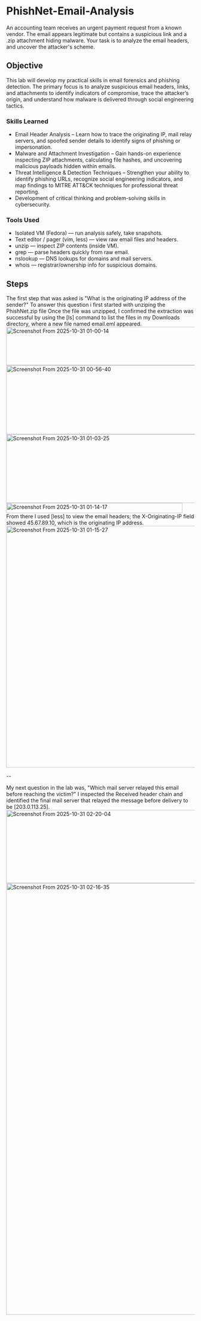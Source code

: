 # PhishNet-Email-Analysis
An accounting team receives an urgent payment request from a known vendor. The email appears legitimate but contains a suspicious link and a .zip attachment hiding malware. Your task is to analyze the email headers, and uncover the attacker's scheme.

## Objective
This lab will develop my practical skills in email forensics and phishing detection. The primary focus is to analyze suspicious email headers, links, and attachments to identify indicators of compromise, trace the attacker’s origin, and understand how malware is delivered through social engineering tactics.

### Skills Learned
- Email Header Analysis – Learn how to trace the originating IP, mail relay servers, and spoofed sender details to identify signs of phishing or impersonation.
- Malware and Attachment Investigation – Gain hands-on experience inspecting ZIP attachments, calculating file hashes, and uncovering malicious payloads hidden within emails.
- Threat Intelligence & Detection Techniques – Strengthen your ability to identify phishing URLs, recognize social engineering indicators, and map findings to MITRE ATT&CK techniques for professional threat reporting.
- Development of critical thinking and problem-solving skills in cybersecurity.

### Tools Used
- Isolated VM (Fedora) — run analysis safely, take snapshots.
- Text editor / pager (vim, less) — view raw email files and headers.
- unzip — inspect ZIP contents (inside VM).
- grep — parse headers quickly from raw email.
- nslookup — DNS lookups for domains and mail servers.
- whois — registrar/ownership info for suspicious domains.


## Steps
The first step that was asked is "What is the originating IP address of the sender?" To answer this question i first started with unziping the PhishNet.zip file Once the file was unzipped, I confirmed the extraction was successful by using the [ls] command to list the files in my Downloads directory, where a new file named email.eml appeared.
<img width="744" height="102" alt="Screenshot From 2025-10-31 01-00-14" src="https://github.com/user-attachments/assets/0a444549-178d-467f-900f-46ab318c7d01" />
<img width="752" height="184" alt="Screenshot From 2025-10-31 00-56-40" src="https://github.com/user-attachments/assets/bfb824ab-6fdb-4fd5-bc07-378e3d201a89" />
<img width="803" height="183" alt="Screenshot From 2025-10-31 01-03-25" src="https://github.com/user-attachments/assets/0024f236-f1d9-4e31-bd4d-e179ff1544ab" />
<img width="471" height="27" alt="Screenshot From 2025-10-31 01-14-17" src="https://github.com/user-attachments/assets/08dcd8ce-cde0-4f0c-95c6-a977f667c8e8" />
From there I used [less] to view the email headers; the X-Originating-IP field showed 45.67.89.10, which is the originating IP address.
<img width="892" height="644" alt="Screenshot From 2025-10-31 01-15-27" src="https://github.com/user-attachments/assets/167c6cbc-aab5-4af3-9d4a-4211b52a1c4d" />

--

My next question in the lab was, "Which mail server relayed this email before reaching the victim?" I inspected the Received header chain and identified the final mail server that relayed the message before delivery to be [203.0.113.25].
<img width="816" height="195" alt="Screenshot From 2025-10-31 02-20-04" src="https://github.com/user-attachments/assets/76a59bc9-5ede-43b2-82d1-8813888bfc88" />
<img width="1149" height="1150" alt="Screenshot From 2025-10-31 02-16-35" src="https://github.com/user-attachments/assets/1dd8c648-e54f-4af8-86f5-3eae38f44221" />

